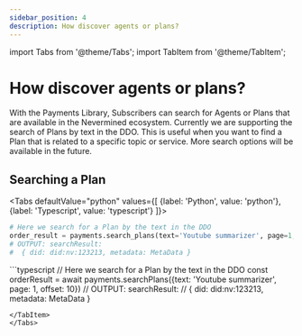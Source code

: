 ```yaml
---
sidebar_position: 4
description: How discover agents or plans?
---
```


import Tabs from '@theme/Tabs';
import TabItem from '@theme/TabItem';

# How discover agents or plans?

With the Payments Library, Subscribers can search for Agents or Plans that are available in the Nevermined ecosystem. Currently we are supporting the search of Plans by text in the DDO. This is useful when you want to find a Plan that is related to a specific topic or service. More search options will be available in the future. 

## Searching a Plan

<Tabs
  defaultValue="python"
  values={[
    {label: 'Python', value: 'python'},
    {label: 'Typescript', value: 'typescript'}
  ]}>
  <TabItem value="python">
  ```python
  # Here we search for a Plan by the text in the DDO
  order_result = payments.search_plans(text='Youtube summarizer', page=1, offset=10)  
  # OUTPUT: searchResult: 
  #  { did: did:nv:123213, metadata: MetaData }   
  ```
  </TabItem>
  <TabItem value="typescript">
  ```typescript
  // Here we search for a Plan by the text in the DDO
  const orderResult = await payments.searchPlans({text: 'Youtube summarizer', page: 1, offset: 10})  
  // OUTPUT: searchResult: 
  //  { did: did:nv:123213, metadata: MetaData } 

  ```
  </TabItem>  
</Tabs>
